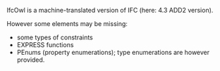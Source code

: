 IfcOwl is a machine-translated version of IFC (here: 4.3 ADD2 version).

However some elements may be missing:

* some types of constraints
* EXPRESS functions
* PEnums (property enumerations); type enumerations are however provided.